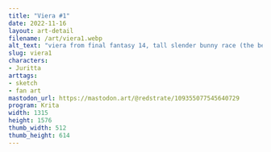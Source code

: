 ```yaml
---
title: "Viera #1"
date: 2022-11-16
layout: art-detail
filename: /art/viera1.webp
alt_text: "viera from final fantasy 14, tall slender bunny race (the best one)"
slug: viera1
characters:
- Juritta
arttags:
- sketch
- fan art
mastodon_url: https://mastodon.art/@redstrate/109355077545640729
program: Krita
width: 1315
height: 1576
thumb_width: 512
thumb_height: 614
---
```

